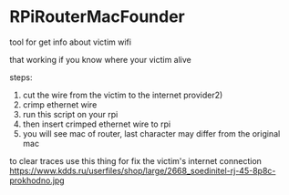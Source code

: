# RPiRouterMacFounder
tool for get info about victim wifi

that working if you know where your victim alive

steps:
1) cut the wire from the victim to the internet provider2) 
2) crimp ethernet wire
3) run this script on your rpi
4) then insert crimped ethernet wire to rpi
5) you will see mac of router, last character may differ from the original mac

to clear traces use this thing for fix the victim's internet connection https://www.kdds.ru/userfiles/shop/large/2668_soedinitel-rj-45-8p8c-prokhodno.jpg
